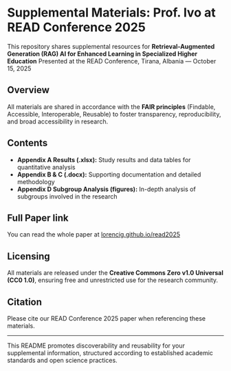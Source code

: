 # Supplemental Materials: Prof. Ivo at READ Conference 2025

This repository shares supplemental resources for
**Retrieval-Augmented Generation (RAG) AI for Enhanced Learning in Specialized Higher Education**
Presented at the READ Conference, Tirana, Albania — October 15, 2025

## Overview

All materials are shared in accordance with the **FAIR principles** (Findable, Accessible, Interoperable, Reusable) to foster transparency, reproducibility, and broad accessibility in research.

## Contents

- **Appendix A Results (.xlsx):** Study results and data tables for quantitative analysis
- **Appendix B \& C (.docx):** Supporting documentation and detailed methodology
- **Appendix D Subgroup Analysis (figures):** In-depth analysis of subgroups involved in the research

## Full Paper link

You can read the whole paper at [lorencig.github.io/read2025](https://lorencig.github.io/#/read2025)

## Licensing

All materials are released under the **Creative Commons Zero v1.0 Universal (CC0 1.0)**, ensuring free and unrestricted use for the research community.

## Citation

Please cite our READ Conference 2025 paper when referencing these materials.

***

This README promotes discoverability and reusability for your supplemental information, structured according to established academic standards and open science practices.
